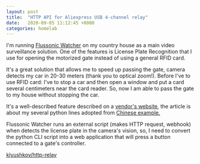```yaml
---
layout: post
title:  "HTTP API for Aliexpress USB 4-channel relay"
date:   2020-09-05 11:12:45 +0000
categories: homelab
---
```

I'm running [Flussonic Watcher](https://flussonic.com/watcher/) on my country house as a main video surveillance solution. One of the features is License Plate Recognition that I use for opening the motorized gate instead of using a general RFID card.

It's a great solution that allows me to speed up passing the gate, camera detects my car in 20-30 meters (thank you to optical zoom!). Before I've to use RFID card: I've to stop a car and then open a window and put a card several centimeters near the card reader. So, now I am able to pass the gate to my house without stopping the car.

It's a well-described feature described on a [vendor's website](https://flussonic.com/doc/watcher/howto/), the article is about my several python lines adopted from [Chinese example.](http://www.icstation.com/icstation-micro-channel-relay-module-control-relay-module-icse012a-p-4012.html)

Flussonic Watcher runs an external script (makes HTTP request, webhook) when detects the license plate in the camera's vision, so, I need to convert the python CLI script into a web application that will press a button connected to a gate's controller.

[klyushkov/http-relay](https://github.com/klyushkov/http-relay)

